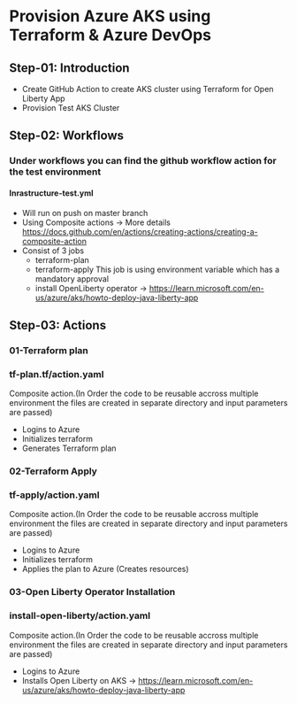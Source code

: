 # Provision Azure AKS using Terraform & Azure DevOps

## Step-01: Introduction
- Create GitHub Action to create AKS cluster using Terraform for Open Liberty App 
- Provision Test AKS Cluster


## Step-02: Workflows
### Under workflows you can find the github workflow action for the test environment
#### Inrastructure-test.yml
- Will run on push on master branch
- Using Composite actions -> More details https://docs.github.com/en/actions/creating-actions/creating-a-composite-action
- Consist of 3 jobs
    - terraform-plan
    - terraform-apply
        This job is using environment variable which has a mandatory approval
    - install OpenLiberty operator -> https://learn.microsoft.com/en-us/azure/aks/howto-deploy-java-liberty-app


## Step-03: Actions
### 01-Terraform plan
### tf-plan.tf/action.yaml
Composite action.(In Order the code to be reusable accross multiple environment the files are created in separate directory and input parameters are passed)
- Logins to Azure
- Initializes terraform
- Generates Terraform plan

### 02-Terraform Apply
### tf-apply/action.yaml
Composite action.(In Order the code to be reusable accross multiple environment the files are created in separate directory and input parameters are passed)
- Logins to Azure
- Initializes terraform
- Applies the plan to Azure (Creates resources)

### 03-Open Liberty Operator Installation
### install-open-liberty/action.yaml
Composite action.(In Order the code to be reusable accross multiple environment the files are created in separate directory and input parameters are passed)
- Logins to Azure
- Installs Open Liberty on AKS -> https://learn.microsoft.com/en-us/azure/aks/howto-deploy-java-liberty-app



